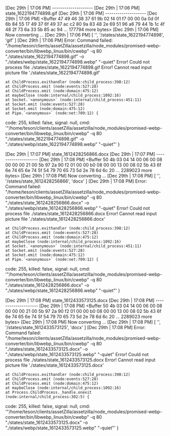 [Dec 29th | 17:06 PM] --------------------
[Dec 29th | 17:06 PM] state_1622194774898.gif
[Dec 29th | 17:06 PM] --------------------
[Dec 29th | 17:06 PM] <Buffer 47 49 46 38 37 61 9b 02 f4 01 f7 00 00 0a 0d 0f 6b 84 55 17 49 37 6f 49 37 ac c2 80 9a 83 48 2e 69 51 96 a6 79 44 1b 1c 4f 48 2f 73 6a 33 5b 85 ac 94 ... 177794 more bytes>
[Dec 29th | 17:06 PM] Now converting ...
[Dec 29th | 17:06 PM] [ '', '/states/state_1622194774898', 'gif' ]
[Dec 29th | 17:06 PM] Error: Command failed: "/home/teson/clients/assetZilla/assetzilla/node_modules/promised-webp-converter/bin/libwebp_linux/bin/cwebp" -q 80 "./states/state_1622194774898.gif" -o "./states/webp/state_1622194774898.webp" "-quiet"
Error! Could not process file ./states/state_1622194774898.gif
Error! Cannot read input picture file './states/state_1622194774898.gif'

    at ChildProcess.exithandler (node:child_process:398:12)
    at ChildProcess.emit (node:events:527:28)
    at ChildProcess.emit (node:domain:475:12)
    at maybeClose (node:internal/child_process:1092:16)
    at Socket.`<anonymous>` (node:internal/child_process:451:11)
    at Socket.emit (node:events:527:28)
    at Socket.emit (node:domain:475:12)
    at Pipe.`<anonymous>` (node:net:709:12) {
  code: 255,
  killed: false,
  signal: null,
  cmd: '"/home/teson/clients/assetZilla/assetzilla/node_modules/promised-webp-converter/bin/libwebp_linux/bin/cwebp" -q 80 "./states/state_1622194774898.gif" -o "./states/webp/state_1622194774898.webp" "-quiet"'
}


[Dec 29th | 17:07 PM] state_1612428256866.docx
[Dec 29th | 17:07 PM] --------------------
[Dec 29th | 17:08 PM] <Buffer 50 4b 03 04 14 00 06 00 08 00 00 00 21 00 5b 97 2a 90 f2 01 00 00 b0 08 00 00 13 00 08 02 5b 43 6f 6e 74 65 6e 74 5f 54 79 70 65 73 5d 2e 78 6d 6c 20 ... 2289023 more bytes>
[Dec 29th | 17:08 PM] Now converting ...
[Dec 29th | 17:08 PM] [ '', '/states/state_1612428256866', 'docx' ]
[Dec 29th | 17:08 PM] Error: Command failed: "/home/teson/clients/assetZilla/assetzilla/node_modules/promised-webp-converter/bin/libwebp_linux/bin/cwebp" -q 80 "./states/state_1612428256866.docx" -o "./states/webp/state_1612428256866.webp" "-quiet"
Error! Could not process file ./states/state_1612428256866.docx
Error! Cannot read input picture file './states/state_1612428256866.docx'

    at ChildProcess.exithandler (node:child_process:398:12)
    at ChildProcess.emit (node:events:527:28)
    at ChildProcess.emit (node:domain:475:12)
    at maybeClose (node:internal/child_process:1092:16)
    at Socket.`<anonymous>` (node:internal/child_process:451:11)
    at Socket.emit (node:events:527:28)
    at Socket.emit (node:domain:475:12)
    at Pipe.`<anonymous>` (node:net:709:12) {
  code: 255,
  killed: false,
  signal: null,
  cmd: '"/home/teson/clients/assetZilla/assetzilla/node_modules/promised-webp-converter/bin/libwebp_linux/bin/cwebp" -q 80 "./states/state_1612428256866.docx" -o "./states/webp/state_1612428256866.webp" "-quiet"'
}


[Dec 29th | 17:08 PM] state_1612433573125.docx
[Dec 29th | 17:08 PM] --------------------
[Dec 29th | 17:08 PM] <Buffer 50 4b 03 04 14 00 06 00 08 00 00 00 21 00 5b 97 2a 90 f2 01 00 00 b0 08 00 00 13 00 08 02 5b 43 6f 6e 74 65 6e 74 5f 54 79 70 65 73 5d 2e 78 6d 6c 20 ... 2289023 more bytes>
[Dec 29th | 17:08 PM] Now converting ...
[Dec 29th | 17:08 PM] [ '', '/states/state_1612433573125', 'docx' ]
[Dec 29th | 17:08 PM] Error: Command failed: "/home/teson/clients/assetZilla/assetzilla/node_modules/promised-webp-converter/bin/libwebp_linux/bin/cwebp" -q 80 "./states/state_1612433573125.docx" -o "./states/webp/state_1612433573125.webp" "-quiet"
Error! Could not process file ./states/state_1612433573125.docx
Error! Cannot read input picture file './states/state_1612433573125.docx'

    at ChildProcess.exithandler (node:child_process:398:12)
    at ChildProcess.emit (node:events:527:28)
    at ChildProcess.emit (node:domain:475:12)
    at maybeClose (node:internal/child_process:1092:16)
    at Process.ChildProcess._handle.onexit (node:internal/child_process:302:5) {
  code: 255,
  killed: false,
  signal: null,
  cmd: '"/home/teson/clients/assetZilla/assetzilla/node_modules/promised-webp-converter/bin/libwebp_linux/bin/cwebp" -q 80 "./states/state_1612433573125.docx" -o "./states/webp/state_1612433573125.webp" "-quiet"'
}
